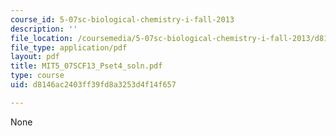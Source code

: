 ```yaml
---
course_id: 5-07sc-biological-chemistry-i-fall-2013
description: ''
file_location: /coursemedia/5-07sc-biological-chemistry-i-fall-2013/d8146ac2403ff39fd8a3253d4f14f657_MIT5_07SCF13_Pset4_soln.pdf
file_type: application/pdf
layout: pdf
title: MIT5_07SCF13_Pset4_soln.pdf
type: course
uid: d8146ac2403ff39fd8a3253d4f14f657

---
```

None
